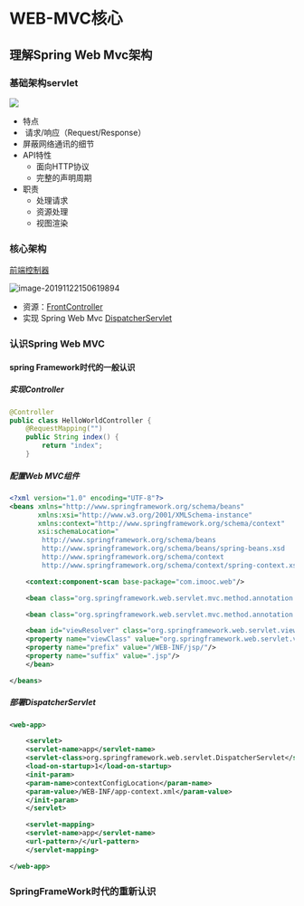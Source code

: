# WEB-MVC核心

## 理解Spring Web Mvc架构

### 基础架构servlet

![](/Users/yaochaochen/Desktop/WX20191122-150005.png)

-  	特点
  - ​		请求/响应（Request/Response）
  - 屏蔽网络通讯的细节
- API特性
  - 面向HTTP协议
  - 完整的声明周期
- 职责
  - 处理请求
  - 资源处理
  - 视图渲染

### 核心架构

[前端控制器](http://www.corej2eepatterns.com/FrontController.htm)

![image-20191122150619894](/Users/yaochaochen/Desktop/image-20191122150619894.png)

- 资源：[FrontController](http://www.corej2eepatterns.com/FrontController.htm)
- 实现 Spring Web Mvc [DispatcherServlet](https://docs.spring.io/spring/docs/1.0.0/javadoc-api/org/springframework/web/servlet/DispatcherServlet.html)

### 认识Spring Web MVC

#### spring Framework时代的一般认识

##### 实现Controller

```java
@Controller
public class HelloWorldController {
    @RequestMapping("")
    public String index() {
        return "index";
    }
```

##### 配置Web MVC组件

```xml
<?xml version="1.0" encoding="UTF-8"?>
<beans xmlns="http://www.springframework.org/schema/beans"
       xmlns:xsi="http://www.w3.org/2001/XMLSchema-instance"
       xmlns:context="http://www.springframework.org/schema/context"
       xsi:schemaLocation="
        http://www.springframework.org/schema/beans
        http://www.springframework.org/schema/beans/spring-beans.xsd
        http://www.springframework.org/schema/context
        http://www.springframework.org/schema/context/spring-context.xsd">

    <context:component-scan base-package="com.imooc.web"/>

    <bean class="org.springframework.web.servlet.mvc.method.annotation.RequestMappingHandlerMapping"/>

    <bean class="org.springframework.web.servlet.mvc.method.annotation.RequestMappingHandlerAdapter"/>

    <bean id="viewResolver" class="org.springframework.web.servlet.view.InternalResourceViewResolver">
    <property name="viewClass" value="org.springframework.web.servlet.view.JstlView"/>
    <property name="prefix" value="/WEB-INF/jsp/"/>
    <property name="suffix" value=".jsp"/>
    </bean>

</beans>
```

##### 部署DispatcherServlet

```xml
<web-app>

    <servlet>
    <servlet-name>app</servlet-name>
    <servlet-class>org.springframework.web.servlet.DispatcherServlet</servlet-class>
    <load-on-startup>1</load-on-startup>
    <init-param>
    <param-name>contextConfigLocation</param-name>
    <param-value>/WEB-INF/app-context.xml</param-value>
    </init-param>
    </servlet>

    <servlet-mapping>
    <servlet-name>app</servlet-name>
    <url-pattern>/</url-pattern>
    </servlet-mapping>

</web-app>
```

### SpringFrameWork时代的重新认识

